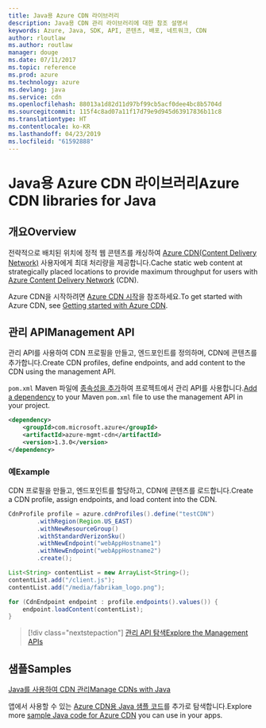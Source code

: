 ```yaml
---
title: Java용 Azure CDN 라이브러리
description: Java용 CDN 관리 라이브러리에 대한 참조 설명서
keywords: Azure, Java, SDK, API, 콘텐츠, 배포, 네트워크, CDN
author: rloutlaw
ms.author: routlaw
manager: douge
ms.date: 07/11/2017
ms.topic: reference
ms.prod: azure
ms.technology: azure
ms.devlang: java
ms.service: cdn
ms.openlocfilehash: 88013a1d82d11d97bf99cb5acf0dee4bc8b5704d
ms.sourcegitcommit: 115f4c8ad07a11f17d79e9d945d63917836b11c8
ms.translationtype: HT
ms.contentlocale: ko-KR
ms.lasthandoff: 04/23/2019
ms.locfileid: "61592888"
---
```

# <a name="azure-cdn-libraries-for-java"></a><span data-ttu-id="33114-104">Java용 Azure CDN 라이브러리</span><span class="sxs-lookup"><span data-stu-id="33114-104">Azure CDN libraries for Java</span></span>

## <a name="overview"></a><span data-ttu-id="33114-105">개요</span><span class="sxs-lookup"><span data-stu-id="33114-105">Overview</span></span>

<span data-ttu-id="33114-106">전략적으로 배치된 위치에 정적 웹 콘텐츠를 캐싱하여 [Azure CDN(Content Delivery Network)](/azure/cdn/cdn-overview) 사용자에게 최대 처리량을 제공합니다.</span><span class="sxs-lookup"><span data-stu-id="33114-106">Cache static web content at strategically placed locations to provide maximum throughput for users with [Azure Content Delivery Network](/azure/cdn/cdn-overview) (CDN).</span></span>

<span data-ttu-id="33114-107">Azure CDN을 시작하려면 [Azure CDN 시작](/azure/cdn/cdn-create-new-endpoint)을 참조하세요.</span><span class="sxs-lookup"><span data-stu-id="33114-107">To get started with Azure CDN, see [Getting started with Azure CDN](/azure/cdn/cdn-create-new-endpoint).</span></span>

## <a name="management-api"></a><span data-ttu-id="33114-108">관리 API</span><span class="sxs-lookup"><span data-stu-id="33114-108">Management API</span></span>

<span data-ttu-id="33114-109">관리 API를 사용하여 CDN 프로필을 만들고, 엔드포인트를 정의하며, CDN에 콘텐츠를 추가합니다.</span><span class="sxs-lookup"><span data-stu-id="33114-109">Create CDN profiles, define endpoints, and add content to the CDN using the management API.</span></span>

<span data-ttu-id="33114-110">`pom.xml` Maven 파일에 [종속성을 추가](https://maven.apache.org/guides/getting-started/index.html#How_do_I_use_external_dependencies)하여 프로젝트에서 관리 API를 사용합니다.</span><span class="sxs-lookup"><span data-stu-id="33114-110">[Add a dependency](https://maven.apache.org/guides/getting-started/index.html#How_do_I_use_external_dependencies) to your Maven `pom.xml` file to use the management API in your project.</span></span>

```XML
<dependency>
    <groupId>com.microsoft.azure</groupId>
    <artifactId>azure-mgmt-cdn</artifactId>
    <version>1.3.0</version>
</dependency>
```   

### <a name="example"></a><span data-ttu-id="33114-111">예</span><span class="sxs-lookup"><span data-stu-id="33114-111">Example</span></span>

<span data-ttu-id="33114-112">CDN 프로필을 만들고, 엔드포인트를 할당하고, CDN에 콘텐츠를 로드합니다.</span><span class="sxs-lookup"><span data-stu-id="33114-112">Create a CDN profile, assign endpoints, and load content into the CDN.</span></span>

```java
CdnProfile profile = azure.cdnProfiles().define("testCDN")
        .withRegion(Region.US_EAST)
        .withNewResourceGroup()
        .withStandardVerizonSku()
        .withNewEndpoint("webAppHostname1")
        .withNewEndpoint("webAppHostname2")
        .create();

List<String> contentList = new ArrayList<String>();
contentList.add("/client.js");
contentList.add("/media/fabrikam_logo.png");

for (CdnEndpoint endpoint : profile.endpoints().values()) {
    endpoint.loadContent(contentList);
}
```

> [!div class="nextstepaction"]
> [<span data-ttu-id="33114-113">관리 API 탐색</span><span class="sxs-lookup"><span data-stu-id="33114-113">Explore the Management APIs</span></span>](/java/api/overview/azure/cdn/management)

## <a name="samples"></a><span data-ttu-id="33114-114">샘플</span><span class="sxs-lookup"><span data-stu-id="33114-114">Samples</span></span>

[<span data-ttu-id="33114-115">Java를 사용하여 CDN 관리</span><span class="sxs-lookup"><span data-stu-id="33114-115">Manage CDNs with Java</span></span>](https://github.com/Azure-Samples/cdn-java-manage-cdn)

<span data-ttu-id="33114-116">앱에서 사용할 수 있는 [Azure CDN용 Java 샘플 코드](https://azure.microsoft.com/resources/samples/?platform=java&term=cdn)를 추가로 탐색합니다.</span><span class="sxs-lookup"><span data-stu-id="33114-116">Explore more [sample Java code for Azure CDN](https://azure.microsoft.com/resources/samples/?platform=java&term=cdn) you can use in your apps.</span></span>